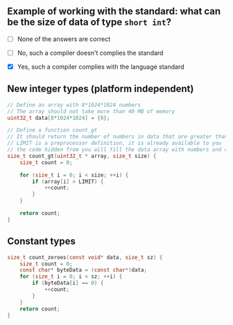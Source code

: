 ## Example of working with the standard: what can be the size of data of type `short int`?


- [ ] None of the answers are correct
- [ ] No, such a compiler doesn't complies the standard
- [x] Yes, such a compiler complies with the language standard



## New integer types (platform independent)

````C
// Define an array with 8*1024*1024 numbers
// The array should not take more than 40 MB of memory
uint32_t data[8*1024*1024] = {0};

// Define a function count_gt
// It should return the number of numbers in data that are greater than LIMIT
// LIMIT is a preprocessor definition, it is already available to you
// the code hidden from you will fill the data array with numbers and check the correctness
size_t count_gt(uint32_t * array, size_t size) {
    size_t count = 0;

    for (size_t i = 0; i < size; ++i) {
        if (array[i] > LIMIT) {
            ++count;
        }
    }

    return count;
}
````



## Constant types

````C
size_t count_zeroes(const void* data, size_t sz) {
    size_t count = 0;
    const char* byteData = (const char*)data;
    for (size_t i = 0; i < sz; ++i) {
        if (byteData[i] == 0) {
            ++count;
        }
    }
    return count;
}
````

